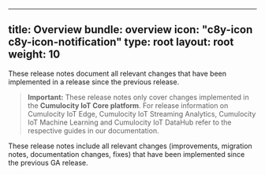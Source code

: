 
---
title: Overview
bundle: overview
icon: "c8y-icon c8y-icon-notification"
type: root
layout: root
weight: 10
---

These release notes document all relevant changes that have been implemented in a release since the previous release.

><b>Important:</b> These release notes only cover changes implemented in the <b>Cumulocity IoT Core platform</b>. For release information on Cumulocity IoT Edge, Cumulocity IoT Streaming Analytics, Cumulocity IoT Machine Learning and Cumulocity IoT DataHub refer to the respective guides in our documentation. 



These release notes include all relevant changes (improvements, migration notes, documentation changes, fixes) that have been implemented since the previous GA release.
